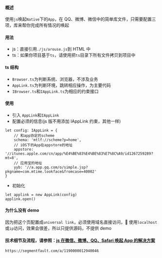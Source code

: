 #### 概述

使用`js`唤起`Native`下的`App`，在 QQ、微博、微信中的简单库文件，只需要配置三项，库来帮你完成所有情况的唤起

#### 用法

* js：直接引用`./js/arouse.js`到 HTML 中
* ts：如果你项目基于`ts`，请使用把`ts`目录下所有文件拷贝到项目中

#### ts 结构

* `Browser.ts`为判断系统、浏览器，不涉及业务
* `AppLink.ts`为判断环境，跳转相应操作，为主要代码
* `IBrowser.ts`和`IAppLink.ts`为相应的约束接口

#### 使用

* 引入 `AppLink`和`IAppLink`
* 配置必须的信息(js 版不用添加 IAppLink 约束，其他一样)

```
let config: IAppLink = {
    // 和app协定的scheme
    schema: 'mtlf://scheme?p=home',
    // iOS下的App在appstore的地址
    appstore: '//itunes.apple.com/cn/app/%E4%BE%83%E4%BE%83%E7%8C%A9/id1267259289?mt=8',
    // 应用宝的地址
    yyb: '//a.app.qq.com/o/simple.jsp?pkgname=com.mtime.lookface&fromcase=40002'
}
```

* 初始化

```
let applink = new AppLink(config)
applink.open()
```

#### 为什么没有 demo

因为把这个页配置成`universal link`，必须使用域名直接访问， 使用`localhost`或`ip`访问，效果会很差，所以只提供源码，不提供 demo

#### 技术细节及流程，请参照：[js 在微信、微博、QQ、Safari 唤起 App 的解决方案][1]

```
https://segmentfault.com/a/1190000012940046
```

[1]: https://segmentfault.com/a/1190000012940046
